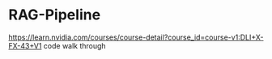 # RAG-Pipeline

https://learn.nvidia.com/courses/course-detail?course_id=course-v1:DLI+X-FX-43+V1 code walk through
